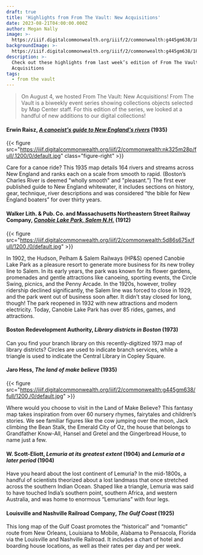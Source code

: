 ```yaml
---
draft: true
title: 'Highlights from From The Vault: New Acquisitions'
date: 2023-08-21T04:00:00.000Z
author: Megan Nally
image: >-
  https://iiif.digitalcommonwealth.org/iiif/2/commonwealth:g445gm638/182,171,9574,6014/1200,/0/default.jpg
backgroundImage: >-
  https://iiif.digitalcommonwealth.org/iiif/2/commonwealth:g445gm638/182,171,9574,6014/1200,/0/default.jpg
description: >-
  Check out these highlights from last week’s edition of From The Vault: New
  Acquisitions
tags:
  - from the vault
---
```


> On August 4, we hosted From The Vault: New Acquisitions! From The Vault is a biweekly event series showing collections objects selected by Map Center staff. For this edition of the series, we looked at a handful of new additions to our digital collections!

#### Erwin Raisz, *[A canoeist's guide to New England's rivers](https://collections.leventhalmap.org/search/commonwealth:ht250q00d)* (1935)

{{< figure src="https://iiif.digitalcommonwealth.org/iiif/2/commonwealth:nk325m28p/full/,1200/0/default.jpg" class="figure-right" >}}

Care for a canoe ride? This 1935 map details 164 rivers and streams across New England and ranks each on a scale from smooth to rapid. (Boston’s Charles River is deemed "wholly smooth" and "pleasant.”) The first ever published guide to New England whitewater, it includes sections on history, gear, technique, river descriptions and was considered “the bible for New England boaters” for over thirty years.

#### Walker Lith. & Pub. Co. and Massachusetts Northeastern Street Railway Company, *[Canobie Lake Park, Salem N.H.](https://collections.leventhalmap.org/search/commonwealth:x633j682j)* (1912)

{{< figure src="https://iiif.digitalcommonwealth.org/iiif/2/commonwealth:5d86s675x/full/1200,/0/default.jpg" >}}

In 1902, the Hudson, Pelham & Salem Railways (HP\&S) opened Canobie Lake Park as a pleasure resort to generate more business for its new trolley line to Salem. In its early years, the park was known for its flower gardens, promenades and gentle attractions like canoeing, sporting events, the Circle Swing, picnics, and the Penny Arcade. In the 1920s, however, trolley ridership declined significantly, the Salem line was forced to close in 1929, and the park went out of business soon after. It didn’t stay closed for long, though! The park reopened in 1932 with new attractions and modern electricity. Today, Canobie Lake Park has over 85 rides, games, and attractions.

#### Boston Redevelopment Authority, *Library districts in Boston* (1973)

Can you find your branch library on this recently-digitized 1973 map of library districts? Circles are used to indicate branch services, while a triangle is used to indicate the Central Library in Copley Square.

#### Jaro Hess, *The land of make believe* (1935)

{{< figure src="https://iiif.digitalcommonwealth.org/iiif/2/commonwealth:g445gm638/full/1200,/0/default.jpg" >}}

Where would you choose to visit in the Land of Make Believe? This fantasy map takes inspiration from over 60 nursery rhymes, fairytales and children’s stories. We see familiar figures like the cow jumping over the moon, Jack climbing the Bean Stalk, the Emerald City of Oz, the house that belongs to Grandfather Know-All, Hansel and Gretel and the Gingerbread House, to name just a few.

#### W. Scott-Eliott, *Lemuria at its greatest extent* (1904) and *Lemuria at a later period* (1904)

Have you heard about the lost continent of Lemuria? In the mid-1800s, a handful of scientists theorized about a lost landmass that once stretched across the southern Indian Ocean. Shaped like a triangle, Lemuria was said to have touched India’s southern point, southern Africa, and western Australia, and was home to enormous “Lemurians” with four legs.

#### Louisville and Nashville Railroad Company, *The Gulf Coast* (1925)

This long map of the Gulf Coast promotes the “historical” and “romantic” route from New Orleans, Louisiana to Mobile, Alabama to Pensacola, Florida via the Louisville and Nashville Railroad. It includes a chart of hotel and boarding house locations, as well as their rates per day and per week.
